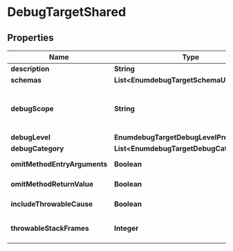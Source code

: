 

# DebugTargetShared


## Properties

| Name | Type | Description | Notes |
|------------ | ------------- | ------------- | -------------|
|**description** | **String** | A description for this Debug Target |  [optional] |
|**schemas** | **List&lt;EnumdebugTargetSchemaUrn&gt;** |  |  [optional] |
|**debugScope** | **String** | Specifies the fully-qualified Java package, class, or method affected by the settings in this target definition. Use the number character (#) to separate the class name and the method name (that is, com.unboundid.directory.server.core.DirectoryServer#startUp). |  |
|**debugLevel** | **EnumdebugTargetDebugLevelProp** |  |  |
|**debugCategory** | **List&lt;EnumdebugTargetDebugCategoryProp&gt;** |  |  [optional] |
|**omitMethodEntryArguments** | **Boolean** | Specifies the property to indicate whether to include method arguments in debug messages. |  [optional] |
|**omitMethodReturnValue** | **Boolean** | Specifies the property to indicate whether to include the return value in debug messages. |  [optional] |
|**includeThrowableCause** | **Boolean** | Specifies the property to indicate whether to include the cause of exceptions in exception thrown and caught messages. |  [optional] |
|**throwableStackFrames** | **Integer** | Specifies the property to indicate the number of stack frames to include in the stack trace for method entry and exception thrown messages. |  [optional] |



